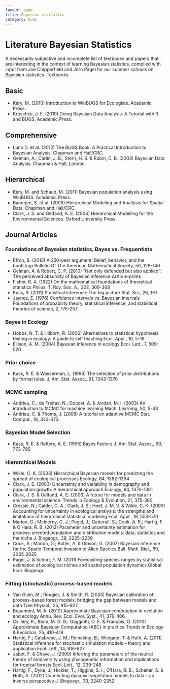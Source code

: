 ```yaml
---
layout: page
title: Bayesian statistics 
category: hubs
---
```


# Literature Bayesian Statistics

A necessarily subjective and incomplete list of textbooks and papers that are interesting in the context of learning Bayesian statistics, compiled with input from Joe Chipperfield and Jörn Pagel for our summer schools on Bayesian statistics.
Textbooks

## Basic

* Kéry, M. (2010) Introduction to WinBUGS for Ecologists. Academic Press.
* Kruschke, J. F. (2010) Doing Bayesian Data Analysis: A Tutorial with R and BUGS. Academic Press.

## Comprehensive

* Lunn D. et al. (2012) The BUGS Book: A Practical Introduction to Bayesian Analysis. Chapman and Hall/CRC.
* Gelman, A.; Carlin, J. B.; Stern, H. S. & Rubin, D. B. (2003) Bayesian Data Analysis. Chapman & Hall, London.

## Hierarchical

* Kéry, M. and Schaub, M. (2011) Bayesian population analysis using WinBUGS. Academic Press.
* Banerjee, S. et al. (2009) Hierarchical Modeling and Anallysis for Spatial Data. Chapman and Hall/CRC.
* Clark, J. S. and Gelfand, A. E. (2006) Hierarchical Modelling for the Environmental Sciences. Oxford University Press.

## Journal Articles 

### Foundations of Bayesian statistics, Bayes vs. Frequentists

* Efron, B. (2013) A 250-year argument: Belief, behavior, and the bootstrap Bulletin Of The American Mathematical Society, 50, 129-146
* Gelman, A. & Robert, C. P. (2010) ”Not only defended but also applied”: The perceived absurdity of Bayesian inference ArXiv e-prints
* Fisher, R. A. (1922) On the mathematical foundations of theoretical statistics Philos. T. Roy. Soc. A., 222, 309-368
* Kass, R. (2011) Statistical inference: The big picture Stat. Sci., 26, 1-9
* Jaynes, E. (1976) Confidence intervals vs. Bayesian intervals Foundations of probability theory, statistical inference, and statistical theories of science, 2, 175-257.

### Bayes in Ecology

* Hobbs, N. T. & Hilborn, R. (2006) Alternatives to statistical hypothesis testing in ecology: A guide to self teaching Ecol. Appl., 16, 5-19
* Ellison, A. M. (2004) Bayesian inference in ecology Ecol. Lett., 7, 509-520

### Prior choice

* Kass, R. E. & Wasserman, L. (1996) The selection of prior distributions by formal rules. J. Am. Stat. Assoc., 91, 1343-1370

### MCMC sampling

* Andrieu, C.; de Freitas, N.; Doucet, A. & Jordan, M. I. (2003) An introduction to MCMC for machine learning Mach. Learning, 50, 5-43
* Andrieu, C. & Thoms, J. (2008) A tutorial on adaptive MCMC Stat. Comput., 18, 343-373.

### Bayesian Model Selection

* Kass, R. E. & Raftery, A. E. (1995) Bayes Factors J. Am. Stat. Assoc., 90, 773-795

### Hierarchical Models

* Wikle, C. K. (2003) Hierarchical Bayesian models for predicting the spread of ecological processes Ecology, 84, 1382-1394
* Clark, J. S. (2003) Uncertainty and variability in demography and population growth: A hierarchical approach Ecology, 84, 1370-1381
* Clark, J. S. & Gelfand, A. E. (2006) A future for models and data in environmental science. Trends in Ecology & Evolution, 21, 375-380
* Cressie, N.; Calder, C. A.; Clark, J. S.; Hoef, J. M. V. & Wikle, C. K. (2009) Accounting for uncertainty in ecological analysis: the strengths and limitations of hierarchical statistical modeling Ecol. Appl., 19, 553-570
* Marion, G.; McInerny, G. J.; Pagel, J.; Catterall, S.; Cook, A. R.; Hartig, F. & O’Hara, R. B. (2012) Parameter and uncertainty estimation for process-oriented population and distribution models: data, statistics and the niche J. Biogeogr., 39, 2225–2239
* Cook, A.; Marion, G.; Butler, A. & Gibson, G. (2007) Bayesian Inference for the Spatio-Temporal Invasion of Alien Species Bull. Math. Biol., 69, 2005-2025
* Pagel, J. & Schurr, F. M. (2011) Forecasting species ranges by statistical estimation of ecological niches and spatial population dynamics Global Ecol. Biogeogr.

### Fitting (stochastic) process-based models

* Van Oijen, M.; Rougier, J. & Smith, R. (2005) Bayesian calibration of process-based forest models: bridging the gap between models and data Tree Physiol., 25, 915-927
* Beaumont, M. A. (2010) Approximate Bayesian computation in evolution and ecology Annu. Rev. Ecol. Evol. Syst., 41, 379-406
* Csilléry, K.; Blum, M. G. B.; Gaggiotti, O. E. & François, O. (2010) Approximate Bayesian Computation (ABC) in practice Trends in Ecology & Evolution, 25, 410-418
* Hartig, F.; Calabrese, J. M.; Reineking, B.; Wiegand, T. & Huth, A. (2011) Statistical inference for stochastic simulation models – theory and application Ecol. Lett., 14, 816-827
* Jabot, F. & Chave, J. (2009) Inferring the parameters of the neutral theory of biodiversity using phylogenetic information and implications for tropical forests Ecol. Lett., 12, 239-248
* Hartig, F.; Dyke, J.; Hickler, T.; Higgins, S. I.; O’Hara, R. B.; Scheiter, S. & Huth, A. (2012) Connecting dynamic vegetation models to data – an inverse perspective J. Biogeogr., 39, 2240-2252.
